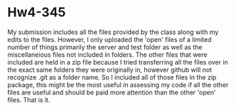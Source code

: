 # Hw4-345
 
My submission includes all the files provided by the class along with my edits to the files. However, I only uploaded the 'open' files of a limited number of things primarily the server and test folder as well as the miscellaneious files not included in folders. The other files that were included are held in a zip file because I tried transferring all the files over in the exact same folders they were originally in, however github will not recognize .git as a folder name. So I included all of those files in the zip package, this might be the most useful in assessing my code if all the other files are useful and should be paid more attention than the other 'open' files. That is it.
